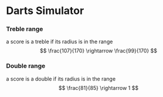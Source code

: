 # Darts Simulator

### Treble range 
a score is a treble if its radius is in the range 
$$ \frac{107}{170} \rightarrow \frac{99}{170} $$

### Double range
a score is a double if its radius is in the range
$$ \frac{81}{85} \rightarrow 1 $$